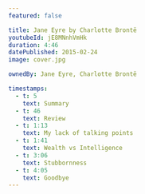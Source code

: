 ```yaml
---
featured: false

title: Jane Eyre by Charlotte Brontë
youtubeId: jE8MNnhVmHk
duration: 4:46
datePublished: 2015-02-24
image: cover.jpg

ownedBy: Jane Eyre, Charlotte Brontë

timestamps:
  - t: 5
    text: Summary
  - t: 46
    text: Review
  - t: 1:13
    text: My lack of talking points
  - t: 1:41
    text: Wealth vs Intelligence
  - t: 3:06
    text: Stubbornness
  - t: 4:05
    text: Goodbye
---
```

